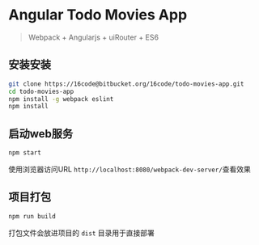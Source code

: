 # Angular Todo Movies App
> Webpack + Angularjs + uiRouter + ES6

## 安装安装

```bash
git clone https://16code@bitbucket.org/16code/todo-movies-app.git
cd todo-movies-app
npm install -g webpack eslint
npm install
```

## 启动web服务
```bash
npm start
```
使用浏览器访问URL `http://localhost:8080/webpack-dev-server/`查看效果

## 项目打包
```bash
npm run build
```
打包文件会放进项目的 `dist` 目录用于直接部署
